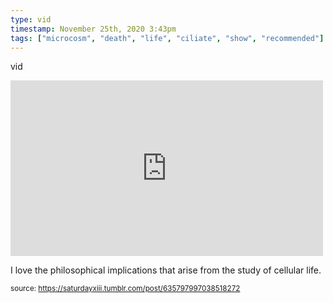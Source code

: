```yaml
---
type: vid
timestamp: November 25th, 2020 3:43pm
tags: ["microcosm", "death", "life", "ciliate", "show", "recommended"]
---
```

vid
<iframe width="500" height="281"  id="youtube_iframe" src="https://www.youtube.com/embed/ibpdNqrtar0?feature=oembed&amp;enablejsapi=1&amp;origin=http://safe.txmblr.com&amp;wmode=opaque" frameborder="0" allow="accelerometer; autoplay; clipboard-write; encrypted-media; gyroscope; picture-in-picture" allowfullscreen></iframe>
    
I love the philosophical implications that arise from the study of cellular life.<br/>
 
  
<small>source: https://saturdayxiii.tumblr.com/post/635797997038518272</small>